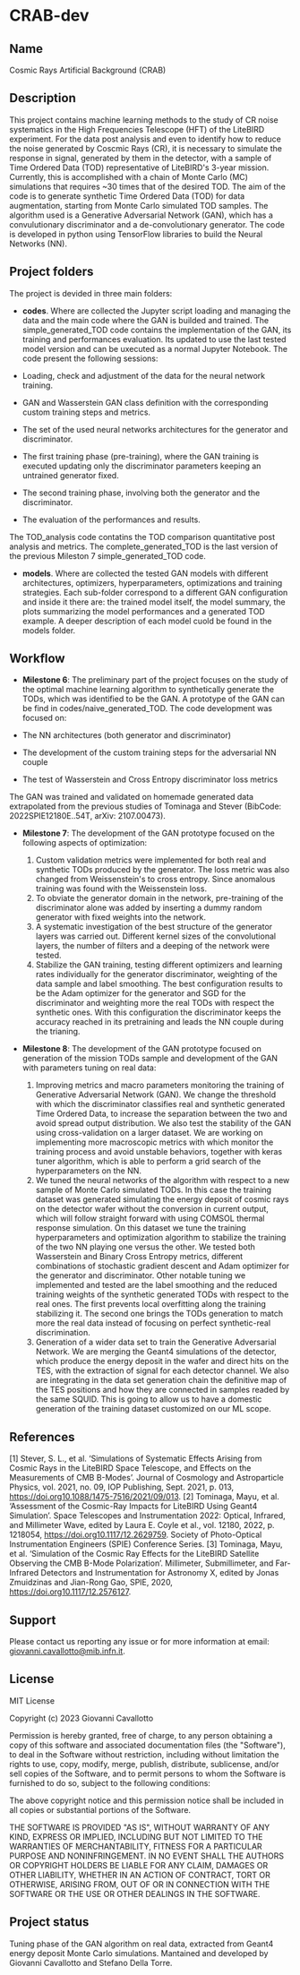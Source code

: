 # CRAB-dev

## Name
Cosmic Rays Artificial Background (CRAB)

## Description
This project contains machine learning methods to the study of CR noise systematics in the High Frequencies Telescope (HFT) of the LiteBIRD experiment. For the data post analysis and even to identify how to reduce the noise generated by Coscmic Rays (CR), it is necessary to simulate the response in signal, generated by them in the detector, with a sample of Time Ordered Data (TOD) representative of LiteBIRD's 3-year mission. Currently, this is accomplished with a chain of Monte Carlo (MC) simulations that requires ~30 times that of the desired TOD. The aim of the code is to generate synthetic Time Ordered Data (TOD) for data augmentation, starting from Monte Carlo simulated TOD samples. The algorithm used is a Generative Adversarial Network (GAN), which has a convulutionary discriminator and a de-convolutionary generator. The code is developed in python using TensorFlow libraries to build the Neural Networks (NN).

## Project folders

The project is devided in three main folders:

- **codes**. Where are collected the Jupyter script loading and managing the data and the main code where the GAN is builded and trained.
The simple_generated_TOD code contains the implementation of the GAN, its training and performances evaluation. Its updated to use the last tested model version and can be uxecuted as a normal Jupyter Notebook. The code present the following sessions:

- Loading, check and adjustment of the data for the     neural network training.
- GAN and Wasserstein GAN class definition with the corresponding custom training steps and metrics.
- The set of the used neural networks architectures for the generator and discriminator.
- The first training phase (pre-training), where the GAN training is executed updating only the discriminator parameters keeping an untrained generator fixed.
- The second training phase, involving both the generator and the discriminator.
- The evaluation of the performances and results.

The TOD_analysis code  contatins the TOD comparison quantitative post analysis and metrics.
The complete_generated_TOD is the last version of the previous Mileston 7 simple_generated_TOD code.

- **models**. Where are collected the tested GAN models with different architectures, optimizers, hyperparameters, optimizations and training strategies. Each sub-folder correspond to a different GAN configuration and inside it there are: the trained model itself, the model summary, the plots summarizing the model performances and a generated TOD example. A deeper description of each model cuold be found in the models folder.

## Workflow

- **Milestone 6**:
The preliminary part of the project focuses on the study of the optimal machine learning algorithm to synthetically generate the TODs, which was identified to be the GAN.
A prototype of the GAN can be find in codes/naive_generated_TOD. The code development was focused on:

- The NN architectures (both generator and discriminator)
- The development of the custom training steps for the adversarial NN couple
- The test of Wasserstein and Cross Entropy discriminator loss metrics

The GAN was trained and validated on homemade generated data extrapolated from the previous studies of Tominaga and Stever (BibCode: 2022SPIE12180E..54T, arXiv: 2107.00473).

- **Milestone 7**:
The development of the GAN prototype focused on the following aspects of optimization:
    1. Custom validation metrics were implemented for both real and synthetic TODs produced by the generator. The loss metric was also changed from Weissenstein's to cross entropy. Since anomalous training was found with the Weissenstein loss.
    2. To obviate the generator domain in the network, pre-training of the discriminator alone was added by inserting a dummy random generator with fixed weights into the network.
    3. A systematic investigation of the best structure of the generator layers was carried out. Different kernel sizes of the convolutional layers, the number of filters and a deeping of the network were tested.
    4. Stabilize the GAN training, testing different optimizers and learning rates individually for the generator discriminator, weighting of the data sample and label smoothing. The best configuration results to be the Adam optimizer for the generator and SGD for the discriminator and weighting more the real TODs with respect the synthetic ones. With this configuration the discriminator keeps the accuracy reached in its pretraining and leads the NN couple during the trianing.

- **Milestone 8**:
The development of the GAN prototype focused on generation of the mission TODs sample and development of the GAN with parameters tuning on real data:
    1. Improving metrics and macro parameters monitoring the training of Generative Adversarial Network (GAN). We change the threshold with which the discriminator classifies real and synthetic generated Time Ordered Data, to increase the separation between the two and avoid spread output distribution. We also test the stability of the GAN using cross-validation on a larger dataset. We are working on implementing more macroscopic metrics with which monitor the training process and avoid unstable behaviors, together with keras tuner algorithm, which is able to perform a grid search of the hyperparameters on the NN.
    2. We tuned the neural networks of the algorithm with respect to a new sample of Monte Carlo simulated TODs. In this case the training dataset was generated simulating the energy deposit of cosmic rays on the detector wafer without the conversion in current output, which will follow straight forward with using COMSOL thermal response simulation. On this dataset we tune the training hyperparameters and optimization algorithm to stabilize the training of the two NN playing one versus the other. We tested both Wasserstein and Binary Cross Entropy metrics, different combinations of stochastic gradient descent and Adam optimizer for the generator and discriminator. Other notable tuning we implemented and tested are the label smoothing and the reduced training weights of the synthetic generated TODs with respect to the real ones. The first prevents local overfitting along the training stabilizing it. The second one brings the TODs generation to match more the real data instead of focusing on perfect synthetic-real discrimination.
    3. Generation of a wider data set to train the Generative Adversarial Network. We are merging the Geant4 simulations of the detector, which produce the energy deposit in the wafer and direct hits on the TES, with the extraction of signal for each detector channel. We also are integrating in the data set generation chain the  definitive map of the TES positions and how they are connected in samples readed by the same SQUID. This is going to allow us to have a domestic generation of the training dataset customized on our ML scope.

## References
[1] Stever, S. L., et al. ‘Simulations of Systematic Effects Arising from Cosmic Rays in the LiteBIRD Space Telescope, and Effects on the Measurements of CMB B-Modes’. Journal of Cosmology and Astroparticle Physics, vol. 2021, no. 09, IOP Publishing, Sept. 2021, p. 013, https://doi.org10.1088/1475-7516/2021/09/013.
[2] Tominaga, Mayu, et al. ‘Assessment of the Cosmic-Ray Impacts for LiteBIRD Using Geant4 Simulation’. Space Telescopes and Instrumentation 2022: Optical, Infrared, and Millimeter Wave, edited by Laura E. Coyle et al., vol. 12180, 2022, p. 1218054, https://doi.org10.1117/12.2629759. Society of Photo-Optical Instrumentation Engineers (SPIE) Conference Series.
[3] Tominaga, Mayu, et al. ‘Simulation of the Cosmic Ray Effects for the LiteBIRD Satellite Observing the CMB B-Mode Polarization’. Millimeter, Submillimeter, and Far-Infrared Detectors and Instrumentation for Astronomy X, edited by Jonas Zmuidzinas and Jian-Rong Gao, SPIE, 2020, https://doi.org10.1117/12.2576127.

## Support
Please contact us reporting any issue or for more information at email: giovanni.cavallotto@mib.infn.it.

## License
MIT License

Copyright (c) 2023 Giovanni Cavallotto

Permission is hereby granted, free of charge, to any person
obtaining a copy of this software and associated documentation
files (the "Software"), to deal in the Software without
restriction, including without limitation the rights to use,
copy, modify, merge, publish, distribute, sublicense, and/or sell
copies of the Software, and to permit persons to whom the
Software is furnished to do so, subject to the following
conditions:

The above copyright notice and this permission notice shall be
included in all copies or substantial portions of the Software.

THE SOFTWARE IS PROVIDED "AS IS", WITHOUT WARRANTY OF ANY KIND,
EXPRESS OR IMPLIED, INCLUDING BUT NOT LIMITED TO THE WARRANTIES
OF MERCHANTABILITY, FITNESS FOR A PARTICULAR PURPOSE AND
NONINFRINGEMENT. IN NO EVENT SHALL THE AUTHORS OR COPYRIGHT
HOLDERS BE LIABLE FOR ANY CLAIM, DAMAGES OR OTHER LIABILITY,
WHETHER IN AN ACTION OF CONTRACT, TORT OR OTHERWISE, ARISING
FROM, OUT OF OR IN CONNECTION WITH THE SOFTWARE OR THE USE OR
OTHER DEALINGS IN THE SOFTWARE.

## Project status
Tuning phase of the GAN algorithm on real data, extracted from Geant4 energy deposit Monte Carlo simulations.
Mantained and developed by Giovanni Cavallotto and Stefano Della Torre.
